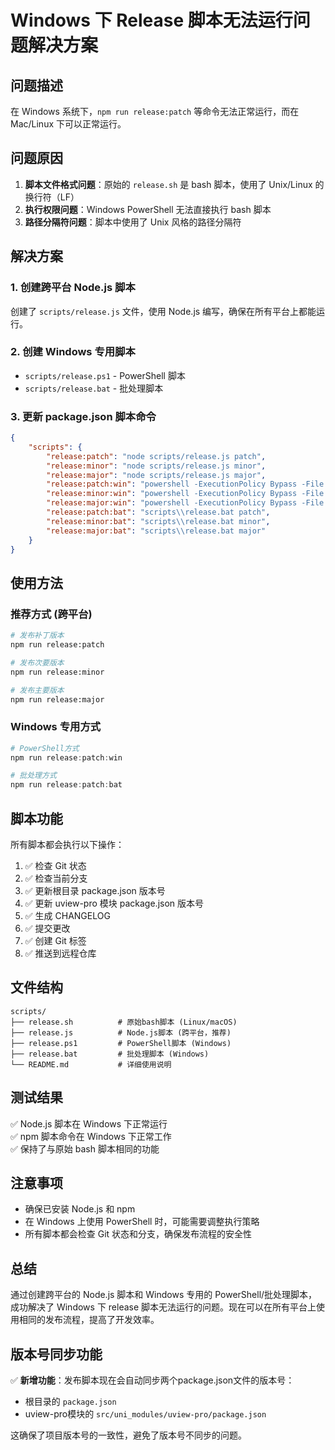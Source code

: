 # Windows 下 Release 脚本无法运行问题解决方案

## 问题描述

在 Windows 系统下，`npm run release:patch` 等命令无法正常运行，而在 Mac/Linux 下可以正常运行。

## 问题原因

1. **脚本文件格式问题**：原始的 `release.sh` 是 bash 脚本，使用了 Unix/Linux 的换行符（LF）
2. **执行权限问题**：Windows PowerShell 无法直接执行 bash 脚本
3. **路径分隔符问题**：脚本中使用了 Unix 风格的路径分隔符

## 解决方案

### 1. 创建跨平台 Node.js 脚本

创建了 `scripts/release.js` 文件，使用 Node.js 编写，确保在所有平台上都能运行。

### 2. 创建 Windows 专用脚本

-   `scripts/release.ps1` - PowerShell 脚本
-   `scripts/release.bat` - 批处理脚本

### 3. 更新 package.json 脚本命令

```json
{
    "scripts": {
        "release:patch": "node scripts/release.js patch",
        "release:minor": "node scripts/release.js minor",
        "release:major": "node scripts/release.js major",
        "release:patch:win": "powershell -ExecutionPolicy Bypass -File scripts/release.ps1 patch",
        "release:minor:win": "powershell -ExecutionPolicy Bypass -File scripts/release.ps1 minor",
        "release:major:win": "powershell -ExecutionPolicy Bypass -File scripts/release.ps1 major",
        "release:patch:bat": "scripts\\release.bat patch",
        "release:minor:bat": "scripts\\release.bat minor",
        "release:major:bat": "scripts\\release.bat major"
    }
}
```

## 使用方法

### 推荐方式 (跨平台)

```bash
# 发布补丁版本
npm run release:patch

# 发布次要版本
npm run release:minor

# 发布主要版本
npm run release:major
```

### Windows 专用方式

```powershell
# PowerShell方式
npm run release:patch:win

# 批处理方式
npm run release:patch:bat
```

## 脚本功能

所有脚本都会执行以下操作：

1. ✅ 检查 Git 状态
2. ✅ 检查当前分支
3. ✅ 更新根目录 package.json 版本号
4. ✅ 更新 uview-pro 模块 package.json 版本号
5. ✅ 生成 CHANGELOG
6. ✅ 提交更改
7. ✅ 创建 Git 标签
8. ✅ 推送到远程仓库

## 文件结构

```
scripts/
├── release.sh          # 原始bash脚本 (Linux/macOS)
├── release.js          # Node.js脚本 (跨平台，推荐)
├── release.ps1         # PowerShell脚本 (Windows)
├── release.bat         # 批处理脚本 (Windows)
└── README.md           # 详细使用说明
```

## 测试结果

✅ Node.js 脚本在 Windows 下正常运行  
✅ npm 脚本命令在 Windows 下正常工作  
✅ 保持了与原始 bash 脚本相同的功能

## 注意事项

-   确保已安装 Node.js 和 npm
-   在 Windows 上使用 PowerShell 时，可能需要调整执行策略
-   所有脚本都会检查 Git 状态和分支，确保发布流程的安全性

## 总结

通过创建跨平台的 Node.js 脚本和 Windows 专用的 PowerShell/批处理脚本，成功解决了 Windows 下 release 脚本无法运行的问题。现在可以在所有平台上使用相同的发布流程，提高了开发效率。

## 版本号同步功能

✅ **新增功能**：发布脚本现在会自动同步两个package.json文件的版本号：
- 根目录的 `package.json`
- uview-pro模块的 `src/uni_modules/uview-pro/package.json`

这确保了项目版本号的一致性，避免了版本号不同步的问题。
